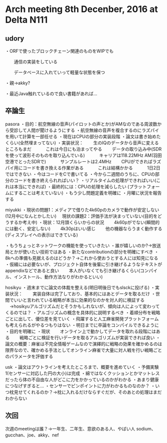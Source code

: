 Arch meeting 8th Decenber, 2016 at Delta N111
=============================================

## udory
・ORFで使ったブロックチェーン関連のものをWIPでも

　　通信の実装をしている
  
　　データベースに入れていって軽量な状態を保つ
  
・親→akky?

・最近Java触れているので良い書籍があれば…


## 卒論生
pasora
・目的：航空無線の音声(パイロットの声とか)がAMなのである周波数から受診して人間が聞けるようにする
・航空無線の音声を複合するのにラズパイを用いて計算を一部任せる
・現在はCPUの部分の実装段階
・論文は書き始めたくらい(全然埋まってない)
・実装状況：
　　生のIQのデータから音声に変えるところもまだ
　　　これは今日にも泊まってやる
　　データの取り込み中(SDRを使って波形そのものを取り込んでいる)
　　　キャリアは118.22MHz AM(羽田空港でとったSDRで)
　　　サンプルレートは2.4MHz
　　CPUができればラズパイ用にコードを書き換える作業がある
　　　これは結構かかる
　　　1日2日ではできない
・今はコードをCで書いてる
・今から二週間のうちに、CPUの部分のコードを書き終えられればいい？
・リアルタイムの処理ができればいい(これは本当にできれば)
・最終的には：CPUの処理を減らしたい (プラットフォームにすることは考えていない)
・もう少し問題定義を明確に
・月曜に状況を報告する


miyukki
・現状の問題1：メディアで借りた4k60pのカメラで動作が安定しない(12月中になんとかしたい)
　現状の課題2：評価手法が決まっていない(目的をどうするか考え中)
・現状：12月頭くらいからの状況
　　4k60pがでない(瞬間的には動く、安定しない)
　　4k30pはいい感じ
　　他の機器ならうまく動作する(ディスプレイへの表示はできている)

・もうちょっとネットワークの機能を使っていきたい
・誰が嬉しいのか?→放送局とかが使いたい技術ではある
・新たなcontributionの部分を明確にすべき
・8kへの準備も見据えるのはどうか？→これから使おうとする人には知見になる
・仮綴には必要ないが、プロジェクト自体を後輩に引き継げるようなテキストがappendixなどであると良い
　　本人がいなくても引き継げるくらい(コンパイル、インストール、動作方法なりがわかるといい)


hosikyu
・週末までに論文の体裁を整える(明日明後日でもslsckに投げる)
・実装状況：
　　実装自体は完了しており、基本的にはあとデータを取るだけ
・世間でいいと言われている戦略が本当に効果的なのかを対人的に検証する
　→hosikyuアルゴリズムだとそうかもしれないが、傾向は人によって変わってくるのでは？
・アルゴリズムの概念を具体的に説明するべき
・着順分布を戦略ごとに出して、優位差を見ていく
・飛躍すると人工麻雀開発プラットフォームも考えられるがやるつもりはない
・明日までに卒論をコンパイルできるように
・目的を明確に
・現状
　　オンライン上で動かしてデータを取れる段階にはある
　　戦略ごとに検証を行いデータを取るアルゴリズムが実装できれば良い
・論文の概要：麻雀は不完全情報ゲームなので演繹的に戦略の効果を確かめるのは限界なので、確かめる手法としてオンライン麻雀で大量に対人戦を行い戦略ごとのパラメータを評価する


usk
・論文はアウトラインを考えたところまで、概要を進めていく
・予備実験1(センサーに対応した円の大小)は完成
・綿ではなくクッションとかマットレスだったら体の不自由な人がどこに力をかかっているのかがわかる
・あまり健康につなげすぎると…
・センサーでピンポイントに力がわかるものなのか？
・いつ枕見せてくれるのか？→枕に入れるだけならすぐだが、そのあとの処理はまだわからない

## 次回
次週のmeetingは誰？→一年生、二年生、意欲のある人、やばい人
sodium、gucchan、joe、akky、nef
